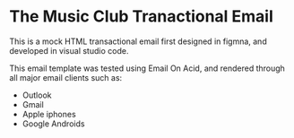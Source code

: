 # The Music Club Tranactional Email
This is a mock HTML transactional email first designed in figmna, and developed in visual studio code.

This email template was tested using Email On Acid, and rendered through all major email clients such as:

* Outlook
* Gmail
* Apple iphones
* Google Androids
